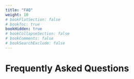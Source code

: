 ```yaml
---
title: "FAQ"
weight: 10
# bookFlatSection: false
# bookToc: true
bookHidden: true
# bookCollapseSection: false
# bookComments: false
# bookSearchExclude: false
---
```


# Frequently Asked Questions
